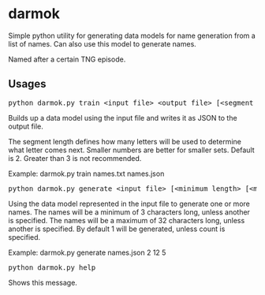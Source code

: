 darmok
==========
Simple python utility for generating data models for name generation from a list of names. Can also use this model to generate names.

Named after a certain TNG episode.

Usages
----------
<pre>python darmok.py train &lt;input file&gt; &lt;output file&gt; [&lt;segment length&gt;]</pre>

Builds up a data model using the input file and writes it as JSON to the output file.

The segment length defines how many letters will be used to determine what letter comes next.
Smaller numbers are better for smaller sets. Default is 2. Greater than 3 is not recommended.

Example:
	darmok.py train names.txt names.json

<pre>python darmok.py generate &lt;input file&gt; [&lt;minimum length&gt; [&lt;maximum length&gt; [&lt;count&gt;]]]</pre>

Using the data model represented in the input file to generate one or more names.
The names will be a minimum of 3 characters long, unless another is specified.
The names will be a maximum of 32 characters long, unless another is specified.
By default 1 will be generated, unless count is specified.

Example:
	darmok.py generate names.json 2 12 5

<pre>python darmok.py help</pre>

Shows this message.
